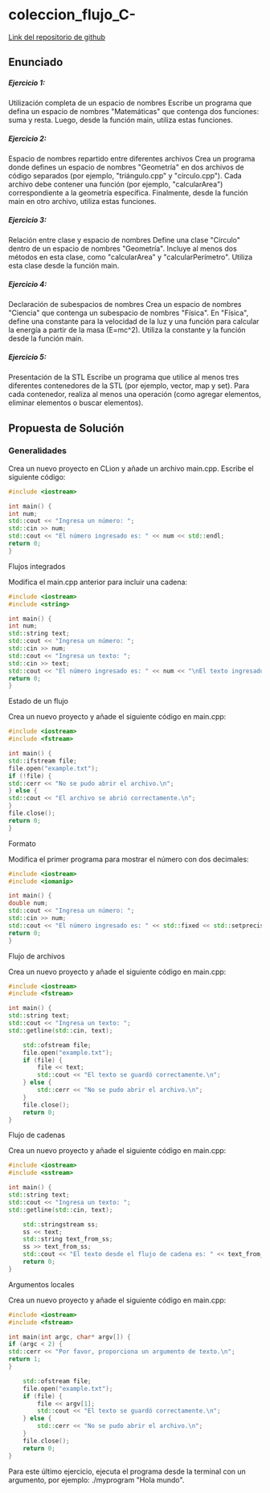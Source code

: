 # coleccion_flujo_C-

[Link del repositorio de github](https://github.com/flavi13/coleccion_flujo_C-)

## Enunciado

##### Ejercicio 1: 
Utilización completa de un espacio de nombres Escribe un programa que defina un espacio de nombres "Matemáticas" que contenga dos funciones: suma y resta. Luego, desde la función main, utiliza estas funciones.

##### Ejercicio 2: 
Espacio de nombres repartido entre diferentes archivos Crea un programa donde defines un espacio de nombres "Geometría" en dos archivos de código separados (por ejemplo, "triángulo.cpp" y "círculo.cpp"). Cada archivo debe contener una función (por ejemplo, "calcularArea") correspondiente a la geometría específica. Finalmente, desde la función main en otro archivo, utiliza estas funciones.

##### Ejercicio 3: 
Relación entre clase y espacio de nombres Define una clase "Círculo" dentro de un espacio de nombres "Geometría". Incluye al menos dos métodos en esta clase, como "calcularArea" y "calcularPerímetro". Utiliza esta clase desde la función main.

##### Ejercicio 4: 
Declaración de subespacios de nombres Crea un espacio de nombres "Ciencia" que contenga un subespacio de nombres "Física". En "Física", define una constante para la velocidad de la luz y una función para calcular la energía a partir de la masa (E=mc^2). Utiliza la constante y la función desde la función main.

##### Ejercicio 5: 
Presentación de la STL Escribe un programa que utilice al menos tres diferentes contenedores de la STL (por ejemplo, vector, map y set). Para cada contenedor, realiza al menos una operación (como agregar elementos, eliminar elementos o buscar elementos).

## Propuesta de Solución

### Generalidades

Crea un nuevo proyecto en CLion y añade un archivo main.cpp. Escribe el siguiente código:

````c++
#include <iostream>

int main() {
int num;
std::cout << "Ingresa un número: ";
std::cin >> num;
std::cout << "El número ingresado es: " << num << std::endl;
return 0;
}
````
Flujos integrados

Modifica el main.cpp anterior para incluir una cadena:
````c++
#include <iostream>
#include <string>

int main() {
int num;
std::string text;
std::cout << "Ingresa un número: ";
std::cin >> num;
std::cout << "Ingresa un texto: ";
std::cin >> text;
std::cout << "El número ingresado es: " << num << "\nEl texto ingresado es: " << text << std::endl;
return 0;
}
````
Estado de un flujo

Crea un nuevo proyecto y añade el siguiente código en main.cpp:
````c++
#include <iostream>
#include <fstream>

int main() {
std::ifstream file;
file.open("example.txt");
if (!file) {
std::cerr << "No se pudo abrir el archivo.\n";
} else {
std::cout << "El archivo se abrió correctamente.\n";
}
file.close();
return 0;
}
````
Formato

Modifica el primer programa para mostrar el número con dos decimales:
````c++
#include <iostream>
#include <iomanip>

int main() {
double num;
std::cout << "Ingresa un número: ";
std::cin >> num;
std::cout << "El número ingresado es: " << std::fixed << std::setprecision(2) << num << std::endl;
return 0;
}
````
Flujo de archivos

Crea un nuevo proyecto y añade el siguiente código en main.cpp:
````c++
#include <iostream>
#include <fstream>

int main() {
std::string text;
std::cout << "Ingresa un texto: ";
std::getline(std::cin, text);

    std::ofstream file;
    file.open("example.txt");
    if (file) {
        file << text;
        std::cout << "El texto se guardó correctamente.\n";
    } else {
        std::cerr << "No se pudo abrir el archivo.\n";
    }
    file.close();
    return 0;
}
````
Flujo de cadenas

Crea un nuevo proyecto y añade el siguiente código en main.cpp:
````c++
#include <iostream>
#include <sstream>

int main() {
std::string text;
std::cout << "Ingresa un texto: ";
std::getline(std::cin, text);

    std::stringstream ss;
    ss << text;
    std::string text_from_ss;
    ss >> text_from_ss;
    std::cout << "El texto desde el flujo de cadena es: " << text_from_ss << std::endl;
    return 0;
}
````
Argumentos locales

Crea un nuevo proyecto y añade el siguiente código en main.cpp:
````c++
#include <iostream>
#include <fstream>

int main(int argc, char* argv[]) {
if (argc < 2) {
std::cerr << "Por favor, proporciona un argumento de texto.\n";
return 1;
}

    std::ofstream file;
    file.open("example.txt");
    if (file) {
        file << argv[1];
        std::cout << "El texto se guardó correctamente.\n";
    } else {
        std::cerr << "No se pudo abrir el archivo.\n";
    }
    file.close();
    return 0;
}
````
Para este último ejercicio, ejecuta el programa desde la terminal con un argumento, por ejemplo: ./myprogram "Hola mundo".

